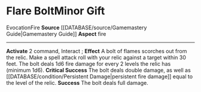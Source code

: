 ﻿---
element: Fire
id: '37'
item_category: Relics
name: Flare Bolt
rarity: Common
school: Evocation
source: '[[DATABASE/source/Gamemastery Guide|Gamemastery Guide]]'
trait:
- '[[DATABASE/trait/Evocation|Evocation]]'
- '[[DATABASE/trait/Fire|Fire]]'
type: Relic Minor Gift

---
# Flare Bolt<span class="item-type">Minor Gift</span>

<span class="item-trait">Evocation</span><span class="item-trait">Fire</span>
**Source** [[DATABASE/source/Gamemastery Guide|Gamemastery Guide]]
**Aspect** fire

---
**Activate** <span class="action-icon">2</span> command, Interact ; **Effect** A bolt of flames scorches out from the relic. Make a spell attack roll with your relic against a target within 30 feet. The bolt deals 1d6 fire damage for every 2 levels the relic has (minimum 1d6).
**Critical Success** The bolt deals double damage, as well as
[[DATABASE/condition/Persistent Damage|persistent fire damage]] equal to the level of the relic.
**Success** The bolt deals full damage.